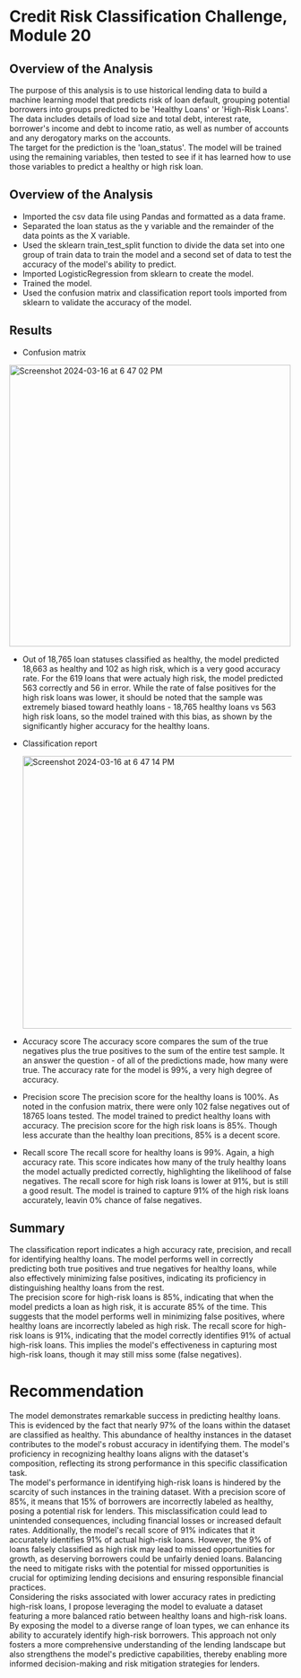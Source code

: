 # Credit Risk Classification Challenge, Module 20

## Overview of the Analysis

The purpose of this analysis is to use historical lending data to build a machine learning model that predicts risk of loan default, grouping potential borrowers into groups predicted to be 'Healthy Loans' or 'High-Risk Loans'.  
The data includes details of load size and total debt, interest rate, borrower's income and debt to income ratio, as well as number of accounts and any derogatory marks on the accounts.  
The target for the prediction is the 'loan_status'. The model will be trained using the remaining variables, then tested to see if it has learned how to use those variables to predict a healthy or high risk loan.  


## Overview of the Analysis
 
* Imported the csv data file using Pandas and formatted as a data frame.  
* Separated the loan status as the y variable and the remainder of the data points as the X variable.  
* Used the sklearn train_test_split function to divide the data set into one group of train data to train the model and a second set of data to test the accuracy of the model's ability to predict.  
* Imported LogisticRegression from sklearn to create the model.  
* Trained the model.  
* Used the confusion matrix and classification report tools imported from sklearn to validate the accuracy of the model.  

 
## Results

* Confusion matrix  

<img width="502" alt="Screenshot 2024-03-16 at 6 47 02 PM" src="https://github.com/LeftCoastNerdGirl/credit-risk-classification/assets/145019579/0b3fdac4-6e31-47a5-a14f-41dfaa2514c0">



* Out of 18,765 loan statuses classified as healthy, the model predicted 18,663 as healthy and 102 as high risk, which is a very good accuracy rate. For the 619 loans that were actualy high risk, the model predicted 563 correctly and 56 in error. While the rate of false positives for the high risk loans was lower, it should be noted that the sample was extremely biased toward heathly loans - 18,765 healthy loans vs 563 high risk loans, so the model trained with this bias, as shown by the significantly higher accuracy for the healthy loans.

* Classification report

  <img width="486" alt="Screenshot 2024-03-16 at 6 47 14 PM" src="https://github.com/LeftCoastNerdGirl/credit-risk-classification/assets/145019579/147b4f2d-3a57-4f59-86b0-850a1f2d7514">


* Accuracy score
The accuracy score compares the sum of the true negatives plus the true positives to the sum of the entire test sample. It an answer the question - of all of the predictions made, how many were true. The accuracy rate for the model is 99%, a very high degree of accuracy.

* Precision score
The precision score for the healthy loans is 100%. As noted in the confusion matrix, there were only 102 false negatives out of 18765 loans tested. The model trained to predict healthy loans with accuracy.
The precision score for the high risk loans is 85%. Though less accurate than the healthy loan precitions, 85% is a decent score.

* Recall score
The recall score for healthy loans is 99%. Again, a high accuracy rate. This score indicates how many of the truly healthy loans the model actually predicted correctly, highlighting the likelihood of false negatives.
The recall score for high risk loans is lower at 91%, but is still a good result. The model is trained to capture 91% of the high risk loans accurately, leavin 0% chance of false negatives.


## Summary

The classification report indicates a high accuracy rate, precision, and recall for identifying healthy loans. The model performs well in correctly predicting both true positives and true negatives for healthy loans, while also effectively minimizing false positives, indicating its proficiency in distinguishing healthy loans from the rest.  
The precision score for high-risk loans is 85%, indicating that when the model predicts a loan as high risk, it is accurate 85% of the time. This suggests that the model performs well in minimizing false positives, where healthy loans are incorrectly labeled as high risk. The recall score for high-risk loans is 91%, indicating that the model correctly identifies 91% of actual high-risk loans. This implies the model's effectiveness in capturing most high-risk loans, though it may still miss some (false negatives).

# Recommendation

The model demonstrates remarkable success in predicting healthy loans. This is evidenced by the fact that nearly 97% of the loans within the dataset are classified as healthy. This abundance of healthy instances in the dataset contributes to the model's robust accuracy in identifying them. The model's proficiency in recognizing healthy loans aligns with the dataset's composition, reflecting its strong performance in this specific classification task.  
The model's performance in identifying high-risk loans is hindered by the scarcity of such instances in the training dataset. With a precision score of 85%, it means that 15% of borrowers are incorrectly labeled as healthy, posing a potential risk for lenders. This misclassification could lead to unintended consequences, including financial losses or increased default rates. Additionally, the model's recall score of 91% indicates that it accurately identifies 91% of actual high-risk loans. However, the 9% of loans falsely classified as high risk may lead to missed opportunities for growth, as deserving borrowers could be unfairly denied loans. Balancing the need to mitigate risks with the potential for missed opportunities is crucial for optimizing lending decisions and ensuring responsible financial practices.  
Considering the risks associated with lower accuracy rates in predicting high-risk loans, I propose leveraging the model to evaluate a dataset featuring a more balanced ratio between healthy loans and high-risk loans. By exposing the model to a diverse range of loan types, we can enhance its ability to accurately identify high-risk borrowers. This approach not only fosters a more comprehensive understanding of the lending landscape but also strengthens the model's predictive capabilities, thereby enabling more informed decision-making and risk mitigation strategies for lenders.  
